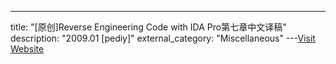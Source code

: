 ---
title: "[原创]Reverse Engineering Code with IDA Pro第七章中文译稿"
description: "2009.01 [pediy]"
external_category: "Miscellaneous"
---[Visit Website](https://bbs.pediy.com/thread-80580.htm)

